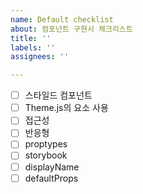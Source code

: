```yaml
---
name: Default checklist
about: 컴포넌트 구현시 체크리스트
title: ''
labels: ''
assignees: ''

---
```


- [ ] 스타일드 컴포넌트
- [ ] Theme.js의 요소 사용
- [ ] 접근성
- [ ] 반응형
- [ ] proptypes
- [ ] storybook
- [ ] displayName
- [ ] defaultProps

